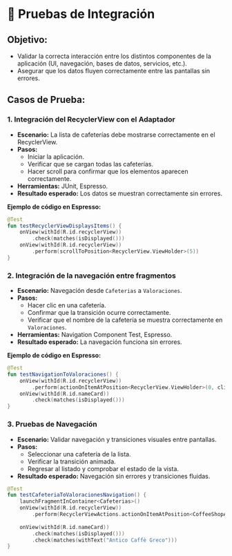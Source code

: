 # 🧪 Pruebas de Integración 

## **Objetivo:**
- Validar la correcta interacción entre los distintos componentes de la aplicación (UI, navegación, bases de datos, servicios, etc.).
- Asegurar que los datos fluyen correctamente entre las pantallas sin errores.

## **Casos de Prueba:**
### **1. Integración del RecyclerView con el Adaptador**
- **Escenario:** La lista de cafeterías debe mostrarse correctamente en el RecyclerView.
- **Pasos:**
  - Iniciar la aplicación.
  - Verificar que se cargan todas las cafeterías.
  - Hacer scroll para confirmar que los elementos aparecen correctamente.
- **Herramientas:** JUnit, Espresso.
- **Resultado esperado:** Los datos se muestran correctamente sin errores.

**Ejemplo de código en Espresso:**
```kotlin
@Test
fun testRecyclerViewDisplaysItems() {
    onView(withId(R.id.recyclerView))
        .check(matches(isDisplayed()))
    onView(withId(R.id.recyclerView))
        .perform(scrollToPosition<RecyclerView.ViewHolder>(5))
}
```

### **2. Integración de la navegación entre fragmentos**
- **Escenario:** Navegación desde `Cafeterias` a `Valoraciones`.
- **Pasos:**
  - Hacer clic en una cafetería.
  - Confirmar que la transición ocurre correctamente.
  - Verificar que el nombre de la cafetería se muestra correctamente en `Valoraciones`.
- **Herramientas:** Navigation Component Test, Espresso.
- **Resultado esperado:** La navegación funciona sin errores.

**Ejemplo de código en Espresso:**
```kotlin
@Test
fun testNavigationToValoraciones() {
    onView(withId(R.id.recyclerView))
        .perform(actionOnItemAtPosition<RecyclerView.ViewHolder>(0, click()))
    onView(withId(R.id.nameCard))
        .check(matches(isDisplayed()))
}
```

### **3. Pruebas de Navegación**
- **Escenario:** Validar navegación y transiciones visuales entre pantallas.
- **Pasos:**
  - Seleccionar una cafetería de la lista.
  - Verificar la transición animada.
  - Regresar al listado y comprobar el estado de la vista.
- **Resultado esperado:** Navegación sin errores y transiciones fluidas.

```kotlin
@Test
fun testCafeteriaToValoracionesNavigation() {
    launchFragmentInContainer<Cafeterias>()
    onView(withId(R.id.recyclerView))
        .perform(RecyclerViewActions.actionOnItemAtPosition<CoffeeShopAdapter.CoffeeShopViewHolder>(0, click()))
    
    onView(withId(R.id.nameCard))
        .check(matches(isDisplayed()))
        .check(matches(withText("Antico Caffè Greco")))
}
```
